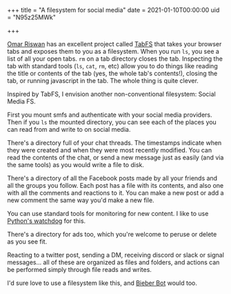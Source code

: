 +++
title = "A filesystem for social media"
date = 2021-01-10T00:00:00
uid = "N95z25MWk"

+++

[Omar Riswan](https://omar.website/) has an excellent project called [TabFS](https://omar.website/tabfs/) that takes your browser tabs and exposes them to you as a filesystem. When you run `ls`, you see a list of all your open tabs. `rm` on a tab directory closes the tab. Inspecting the tab with standard tools (`ls`, `cat`, `rm`, etc) allow you to do things like reading the title or contents of the tab (yes, the whole tab's contents!), closing the tab, or running javascript in the tab. The whole thing is quite clever.

Inspired by TabFS, I envision another non-conventional filesystem: Social Media FS.

First you mount smfs and authenticate with your social media providers. Then if you `ls` the mounted directory, you can see each of the places you can read from and write to on social media.

There's a directory full of your chat threads. The timestamps indicate when they were created and when they were most recently modified. You can read the contents of the chat, or send a new message just as easily (and via the same tools) as you would write a file to disk.

There's a directory of all the Facebook posts made by all your friends and all the groups you follow. Each post has a file with its contents, and also one with all the comments and reactions to it. You can make a new post or add a new comment the same way you'd make a new file.

You can use standard tools for monitoring for new content. I like to use [Python's watchdog](https://pythonhosted.org/watchdog/) for this.

There's a directory for ads too, which you're welcome to peruse or delete as you see fit.

Reacting to a twitter post, sending a DM, receiving discord or slack or signal messages... all of these are organized as files and folders, and actions can be performed simply through file reads and writes.

I'd sure love to use a filesystem like this, and [Bieber Bot](/projects/bieber-bot/) would too.
